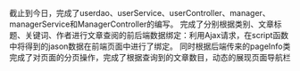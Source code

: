 截止到今日，完成了userdao、userService、userController、manager、managerService和ManagerController的编写。
完成了分别根据类别、文章标题、关键词、作者进行文章查阅的前后端数据绑定：利用Ajax请求，在script函数中将得到的jason数据在前端页面中进行了绑定。
同时根据后端传来的pageInfo类完成了对页面的分页操作，完成了根据查询到的文章数目，动态的展现页面导航栏
